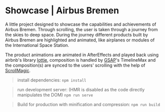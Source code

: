 # Showcase | Airbus Bremen

A little project designed to showcase the capabilities and achievements of Airbus Bremen.
Through scrolling, the user is taken through a journey from the skies to deep space.
During the journey different products built by Airbus Bremen are highlighted and animated, like airplanes or modules of the International Space Station.


The product animations are animated in AfterEffects and played back using airbnb's library [lottie](https://github.com/airbnb/lottie-web),
composition is handled by [GSAP](https://greensock.com/)'s TimelineMax and the composition(s) are synced to the users' scrolling with the help of [ScrollMagic](http://scrollmagic.io/).

> install dependencies:
`npm install`

> run development server:
(HMR is disabled as the code directly manipulates the DOM)
`npm run serve`

> Build for production with minification and compression:
`npm run build`